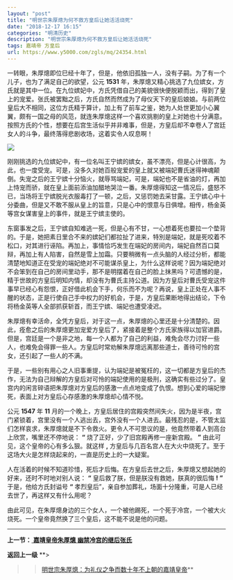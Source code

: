 ```yaml
---
layout: "post"
title: "明世宗朱厚熜为何不救方皇后让她活活烧死"
date: "2018-12-17 16:15"
categories: "明清历史"
description: "明世宗朱厚熜为何不救方皇后让她活活烧死"
tags: 嘉靖帝 方皇后
url: https://www.y5000.com/zgls/mq/24354.html
---
```






一转眼，朱厚熜即位巳经十年了，但是，他依旧孤独一人，没有子嗣。为了有一个儿子，也为了满足自己的欲望，公元 **1531**
年，朱厚熜又精心挑选了九位嫔女，方氏就是其中一位。在九位嫔妃中，方氏凭借自己的美貌很快便脱颖而出，得到了皇上的宠爱。张氏被罢黜之后，方氏自然而然成为了母仪天下的皇后娘娘。与前两位皇后大不相同，这位方氏精于算计，加上有了前车之鉴，她为人处世更加小心翼翼，颇有一国之母的风范，就连朱厚熜这样一个喜欢挑剔的皇上对她也十分满意。按照方氏的个性，想要在后宫生活似乎并非难事，但是，方皇后却不幸卷人了宫廷女人的斗争，最终落得悲剧收场，这着实令人叹息啊！

![](https://img.y5000.com/uploads/allimg/170726/12-1FH61JU0N5.jpg)

刚刚挑选的九位嫔妃中，有一位名叫王宁嫔的嫔女，虽不漂亮，但是心计很高，为此，也一度受宠。可是，没多久对她百般宠爱的皇上就又被端妃曹氏迷得神魂颠倒。失宠之后的王宁嫔十分恼火，就辱骂端妃，可是，端妃也不是省油的灯，再加上恃宠而骄，就在皇上面前添油加醋地哭泣一番。朱厚熜得知这一情况后，盛怒不已，当场将王宁嫔脱光衣服毒打了一顿，之后，又惩罚她去采甘露。王宁嫔心中十分委曲，但是又不敢不服从皇上的旨意，只是心中的恨意与日俱增。相传，杨金英等宫女谋害皇上的事件，就是王宁嫔主使的。

东窗事发之后，王宁嫔自知难逃一死，但是心有不甘，一心想着死也要拉一个垫背的。于是，她把素日里合不来的嫔妃们都拉扯了进来，特別是端妃，就是死咬着不松口，对其进行诬陷。再加上，事情恰巧发生在端妃的房间内，端妃自然百口莫辩，再加上有人陷害，自然是雪上加霜。只要稍微有一点头脑的人经过分析，都能清楚地知道正在受宠的端妃绝对不可能谋杀皇上，为什么这样说呢？因为端妃绝对不会笨到在自己的房间里动手，那不是明摆着在自己的脸上抹黑吗？可遗憾的是，精于世故的方皇后明知内情，却没有为曹氏主持公道。因为方皇后对曹氏受宠这件事早已经心有怨恨，正好借此机会下手，何乐而不为呢？再说，皇上正处在人事不醒的状态，正是行使自己手中权力的好机会，于是，方皇后果断地得出结论，下令将杨金英等人全部抓获斩首，而王宁嫔、端妃也遭受凌迟。

朱厚熜有幸活命，全凭方皇后，对于这一点，朱厚熜的心里还是十分清楚的。因此，痊愈之后的朱厚熜更加宠爱方皇后了，紧接着是整个方氏家族得以加官进爵。但是，宫廷是一个是非之地，每一个人都为了自己的利益，难免会尽力讨好一些人，也难免会得罪一些人。方皇后时常劝解朱厚熜远离那些道士，善待可怜的宫女，还引起了一些人的不满。

于是，一些别有用心之人旧事重提，认为端妃是被冤枉的，这一切都是方皇后的杰作，无法为自己辩解的方皇后对可怜的端妃使用的是极刑，这确实有些过分了。皇宫内的闲言碎语把朱厚熜对方皇后的感激一点点地变成了仇恨。想到心爱的端妃惨死，表面上对方皇后心存感激的朱厚熜却心情不悦。

公元 **1547** 年 **11**
月的一个晚上，方皇后居住的宫殿突然间失火，因为是半夜，宫门紧锁着，宫里没有一个人逃出去，宫外没有一个人进去。最残忍的是，不管太监们怎样哀求，朱厚熜就是不下令救火。更令人不可思议的是，他竟然带着人到高台上欣赏，嘴里还不停地说：
**“** 烧了正好，少了旧宫殿再修一座新宫殿。 **”** 由此可见，这个皇帝的心有多么狠。就这样 **,**
方皇后与几百名宫人在大火中烧死了。至于这场大火是怎样烧起来的，一直是历史上的一大疑案。

人在活着的时候不知道珍惜，死后才后悔。在方皇后去世之后，朱厚熜又想起她的好来，还时不时地对别人说： **“** 皇后救了朕，但是朕没有救她，朕真的很后悔
**!** **”** 于是，他给方氏封谥号 **“** 孝烈皇后”，亲自参加葬礼，场面十分隆重，可是人已经去世了，再这样又有什么用呢？

由此可见，在朱厚熜身边的三个女人，一个被他踢死，一个死于冷宫，一个被大火烧死。一个皇帝竟然换了三个皇后，这不能不说是他的问题。

* * *

**上一节：**[ **嘉靖皇帝朱厚熜** **幽禁冷宫的继后张氏**](https://www.y5000.com/zgls/mq/24353.html)

**返回上一级** **>
>>[明世宗朱厚熜：为礼仪之争而数十年不上朝的嘉靖皇帝](https://www.y5000.com/zgls/mq/24345.html)**

